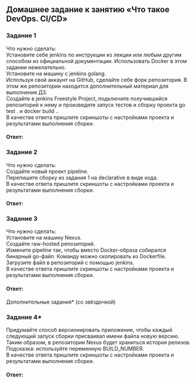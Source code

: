 ## Домашнее задание к занятию «Что такое DevOps. СI/СD»   

### Задание 1  
Что нужно сделать:  
Установите себе jenkins по инструкции из лекции или любым другим способом из официальной документации. Использовать Docker в этом задании нежелательно.  
Установите на машину с jenkins golang.  
Используя свой аккаунт на GitHub, сделайте себе форк репозитория. В этом же репозитории находится дополнительный материал для выполнения ДЗ.  
Создайте в jenkins Freestyle Project, подключите получившийся репозиторий к нему и произведите запуск тестов и сборку проекта go test . и docker build ..  
В качестве ответа пришлите скриншоты с настройками проекта и результатами выполнения сборки.  

#### Ответ:    

### Задание 2  
Что нужно сделать:  
Создайте новый проект pipeline.  
Перепишите сборку из задания 1 на declarative в виде кода.  
В качестве ответа пришлите скриншоты с настройками проекта и результатами выполнения сборки.  

#### Ответ:    

### Задание 3  
Что нужно сделать:  
Установите на машину Nexus.  
Создайте raw-hosted репозиторий.  
Измените pipeline так, чтобы вместо Docker-образа собирался бинарный go-файл. Команду можно скопировать из Dockerfile.  
Загрузите файл в репозиторий с помощью jenkins.  
В качестве ответа пришлите скриншоты с настройками проекта и результатами выполнения сборки.  

#### Ответ:    

Дополнительные задания* (со звёздочкой)  

###   Задание 4*  
Придумайте способ версионировать приложение, чтобы каждый следующий запуск сборки присваивал имени файла новую версию. Таким образом, в репозитории Nexus будет храниться история релизов.  
Подсказка: используйте переменную BUILD_NUMBER.  
В качестве ответа пришлите скриншоты с настройками проекта и результатами выполнения сборки.  

#### Ответ:    


